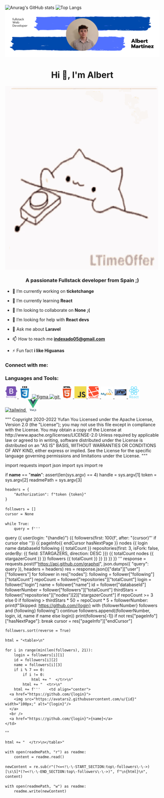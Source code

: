 
![Anurag's GitHub stats](https://github-readme-stats.vercel.app/api?username=QuercusJS&theme=dark&show_icons=true)
![Top Langs](https://github-readme-stats.vercel.app/api/top-langs/?username=QuercusJS&theme=tokyonight)
<img src="https://github.com/QuercusJS/QuercusJS/blob/main/Banner%20de%20LinkedIn%20Respuesta%20Global%20Ingeniera%20Amarillo%20y%20Negro.png">
<h1 align="center">Hi 👋, I'm Albert</h1>
<img src="https://github.com/QuercusJS/QuercusJS/blob/main/bongo-cat-explode-bongo-cat.gif" alt="" width="500" height="600">
<h3 align="center">A passionate Fullstack developer from Spain ;)</h3>

- 🔭 I’m currently working on **ticketchange**

- 🌱 I’m currently learning **React**

- 👯 I’m looking to collaborate on **None ;(**

- 🤝 I’m looking for help with **React devs**

- 💬 Ask me about **Laravel**

- 📫 How to reach me **indexado05@gmail.com**

- ⚡ Fun fact **i like Higuanas**

<h3 align="left">Connect with me:</h3>
<p align="left">
</p>

<h3 align="left">Languages and Tools:</h3>
<p align="left"> <a href="https://getbootstrap.com" target="_blank" rel="noreferrer"> <img src="https://raw.githubusercontent.com/devicons/devicon/master/icons/bootstrap/bootstrap-plain-wordmark.svg" alt="bootstrap" width="40" height="40"/> </a> <a href="https://www.w3schools.com/css/" target="_blank" rel="noreferrer"> <img src="https://raw.githubusercontent.com/devicons/devicon/master/icons/css3/css3-original-wordmark.svg" alt="css3" width="40" height="40"/> </a> <a href="https://www.figma.com/" target="_blank" rel="noreferrer"> <img src="https://www.vectorlogo.zone/logos/figma/figma-icon.svg" alt="figma" width="40" height="40"/> </a> <a href="https://git-scm.com/" target="_blank" rel="noreferrer"> <img src="https://www.vectorlogo.zone/logos/git-scm/git-scm-icon.svg" alt="git" width="40" height="40"/> </a> <a href="https://www.w3.org/html/" target="_blank" rel="noreferrer"> <img src="https://raw.githubusercontent.com/devicons/devicon/master/icons/html5/html5-original-wordmark.svg" alt="html5" width="40" height="40"/> </a> <a href="https://developer.mozilla.org/en-US/docs/Web/JavaScript" target="_blank" rel="noreferrer"> <img src="https://raw.githubusercontent.com/devicons/devicon/master/icons/javascript/javascript-original.svg" alt="javascript" width="40" height="40"/> </a> <a href="https://laravel.com/" target="_blank" rel="noreferrer"> <img src="https://raw.githubusercontent.com/devicons/devicon/master/icons/laravel/laravel-plain-wordmark.svg" alt="laravel" width="40" height="40"/> </a> <a href="https://www.mysql.com/" target="_blank" rel="noreferrer"> <img src="https://raw.githubusercontent.com/devicons/devicon/master/icons/mysql/mysql-original-wordmark.svg" alt="mysql" width="40" height="40"/> </a> <a href="https://www.php.net" target="_blank" rel="noreferrer"> <img src="https://raw.githubusercontent.com/devicons/devicon/master/icons/php/php-original.svg" alt="php" width="40" height="40"/> </a> <a href="https://reactjs.org/" target="_blank" rel="noreferrer"> <img src="https://raw.githubusercontent.com/devicons/devicon/master/icons/react/react-original-wordmark.svg" alt="react" width="40" height="40"/> </a> <a href="https://tailwindcss.com/" target="_blank" rel="noreferrer"> <img src="https://www.vectorlogo.zone/logos/tailwindcss/tailwindcss-icon.svg" alt="tailwind" width="40" height="40"/> </a> <a href="https://vuejs.org/" target="_blank" rel="noreferrer"> <img src="https://raw.githubusercontent.com/devicons/devicon/master/icons/vuejs/vuejs-original-wordmark.svg" alt="vuejs" width="40" height="40"/> </a> </p>
"""
   Copyright 2020-2022 Yufan You <https://github.com/ouuan>
   Licensed under the Apache License, Version 2.0 (the "License");
   you may not use this file except in compliance with the License.
   You may obtain a copy of the License at
       http://www.apache.org/licenses/LICENSE-2.0
   Unless required by applicable law or agreed to in writing, software
   distributed under the License is distributed on an "AS IS" BASIS,
   WITHOUT WARRANTIES OR CONDITIONS OF ANY KIND, either express or implied.
   See the License for the specific language governing permissions and
   limitations under the License.
"""

import requests
import json
import sys
import re

if __name__ == "__main__":
    assert(len(sys.argv) == 4)
    handle = sys.argv[1]
    token = sys.argv[2]
    readmePath = sys.argv[3]

    headers = {
        "Authorization": f"token {token}"
    }

    followers = []
    cursor = None

    while True:
        query = f'''
query {{
    user(login: "{handle}") {{
        followers(first: 100{f', after: "{cursor}"' if cursor else ''}) {{
            pageInfo{{
                endCursor
                hasNextPage
            }}
            nodes {{
                login
                name
                databaseId
                following {{
                    totalCount
                }}
                repositories(first: 3, isFork: false, orderBy: {{
                    field: STARGAZERS,
                    direction: DESC
                }}) {{
                    totalCount
                    nodes {{
                        stargazerCount
                    }}
                }}
                followers {{
                    totalCount
                }}
            }}
        }}
    }}
}}
'''
        response = requests.post(f"https://api.github.com/graphql", json.dumps({ "query": query }), headers = headers)
        res = response.json()["data"]["user"]["followers"]
        for follower in res["nodes"]:
            following = follower["following"]["totalCount"]
            repoCount = follower["repositories"]["totalCount"]
            login = follower["login"]
            name = follower["name"]
            id = follower["databaseId"]
            followerNumber = follower["followers"]["totalCount"]
            thirdStars = follower["repositories"]["nodes"][2]["stargazerCount"] if repoCount >= 3 else 0
            if following > thirdStars * 50 + repoCount * 5 + followerNumber:
                print(f"Skipped: https://github.com/{login} with {followerNumber} followers and {following} following")
                continue
            followers.append((followerNumber, login, id, name if name else login))
            print(followers[-1])
        if not res["pageInfo"]["hasNextPage"]:
            break
        cursor = res["pageInfo"]["endCursor"]

    followers.sort(reverse = True)

    html = "<table>\n"

    for i in range(min(len(followers), 21)):
        login = followers[i][1]
        id = followers[i][2]
        name = followers[i][3]
        if i % 7 == 0:
            if i != 0:
                html += "  </tr>\n"
            html += "  <tr>\n"
        html += f'''    <td align="center">
      <a href="https://github.com/{login}">
        <img src="https://avatars2.githubusercontent.com/u/{id}" width="100px;" alt="{login}"/>
      </a>
      <br />
      <a href="https://github.com/{login}">{name}</a>
    </td>
'''

    html += "  </tr>\n</table>"

    with open(readmePath, "r") as readme:
        content = readme.read()

    newContent = re.sub(r"(?<=<!\-\-START_SECTION:top\-followers\-\->)[\s\S]*(?=<!\-\-END_SECTION:top\-followers\-\->)", f"\n{html}\n", content)

    with open(readmePath, "w") as readme:
        readme.write(newContent)
